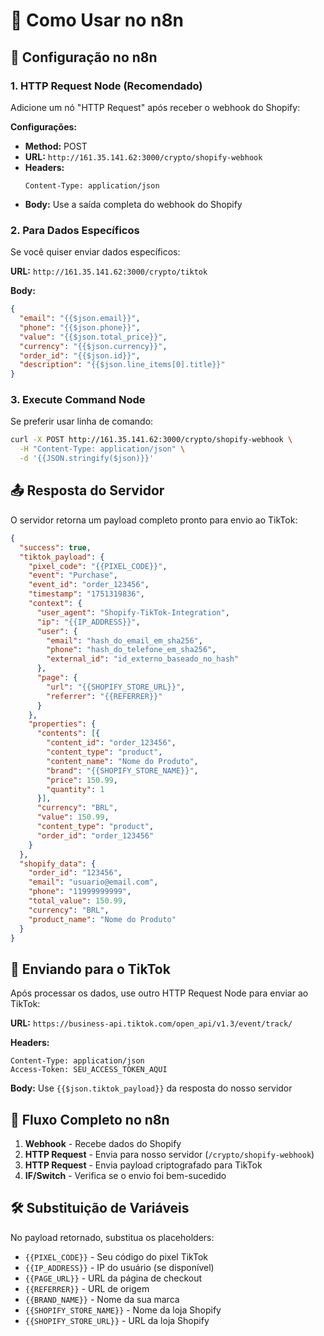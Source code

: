 # 📡 Como Usar no n8n

## 🔧 Configuração no n8n

### 1. HTTP Request Node (Recomendado)

Adicione um nó "HTTP Request" após receber o webhook do Shopify:

**Configurações:**
- **Method:** POST
- **URL:** `http://161.35.141.62:3000/crypto/shopify-webhook`
- **Headers:** 
  ```
  Content-Type: application/json
  ```
- **Body:** Use a saída completa do webhook do Shopify

### 2. Para Dados Específicos

Se você quiser enviar dados específicos:

**URL:** `http://161.35.141.62:3000/crypto/tiktok`

**Body:**
```json
{
  "email": "{{$json.email}}",
  "phone": "{{$json.phone}}",
  "value": "{{$json.total_price}}",
  "currency": "{{$json.currency}}",
  "order_id": "{{$json.id}}",
  "description": "{{$json.line_items[0].title}}"
}
```

### 3. Execute Command Node

Se preferir usar linha de comando:

```bash
curl -X POST http://161.35.141.62:3000/crypto/shopify-webhook \
  -H "Content-Type: application/json" \
  -d '{{JSON.stringify($json)}}'
```

## 📤 Resposta do Servidor

O servidor retorna um payload completo pronto para envio ao TikTok:

```json
{
  "success": true,
  "tiktok_payload": {
    "pixel_code": "{{PIXEL_CODE}}",
    "event": "Purchase",
    "event_id": "order_123456",
    "timestamp": "1751319836",
    "context": {
      "user_agent": "Shopify-TikTok-Integration",
      "ip": "{{IP_ADDRESS}}",
      "user": {
        "email": "hash_do_email_em_sha256",
        "phone": "hash_do_telefone_em_sha256",
        "external_id": "id_externo_baseado_no_hash"
      },
      "page": {
        "url": "{{SHOPIFY_STORE_URL}}",
        "referrer": "{{REFERRER}}"
      }
    },
    "properties": {
      "contents": [{
        "content_id": "order_123456",
        "content_type": "product",
        "content_name": "Nome do Produto",
        "brand": "{{SHOPIFY_STORE_NAME}}",
        "price": 150.99,
        "quantity": 1
      }],
      "currency": "BRL",
      "value": 150.99,
      "content_type": "product",
      "order_id": "order_123456"
    }
  },
  "shopify_data": {
    "order_id": "123456",
    "email": "usuario@email.com",
    "phone": "11999999999",
    "total_value": 150.99,
    "currency": "BRL",
    "product_name": "Nome do Produto"
  }
}
```

## 🎯 Enviando para o TikTok

Após processar os dados, use outro HTTP Request Node para enviar ao TikTok:

**URL:** `https://business-api.tiktok.com/open_api/v1.3/event/track/`

**Headers:**
```
Content-Type: application/json
Access-Token: SEU_ACCESS_TOKEN_AQUI
```

**Body:** Use `{{$json.tiktok_payload}}` da resposta do nosso servidor

## 🔄 Fluxo Completo no n8n

1. **Webhook** - Recebe dados do Shopify
2. **HTTP Request** - Envia para nosso servidor (`/crypto/shopify-webhook`)
3. **HTTP Request** - Envia payload criptografado para TikTok
4. **IF/Switch** - Verifica se o envio foi bem-sucedido

## 🛠️ Substituição de Variáveis

No payload retornado, substitua os placeholders:
- `{{PIXEL_CODE}}` - Seu código do pixel TikTok
- `{{IP_ADDRESS}}` - IP do usuário (se disponível)
- `{{PAGE_URL}}` - URL da página de checkout
- `{{REFERRER}}` - URL de origem
- `{{BRAND_NAME}}` - Nome da sua marca
- `{{SHOPIFY_STORE_NAME}}` - Nome da loja Shopify
- `{{SHOPIFY_STORE_URL}}` - URL da loja Shopify 